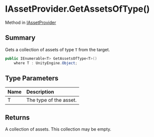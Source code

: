# IAssetProvider.GetAssetsOfType()

Method in [IAssetProvider](/docs/api/csharp/yarn.unity.iassetprovider.md)

## Summary


Gets a collection of assets of type  `T`  from
the target.


```csharp
public IEnumerable<T> GetAssetsOfType<T>()
    where T : UnityEngine.Object;
```

## Type Parameters

|Name|Description|
|:---|:---|
|T|The type of the asset.|

## Returns

A collection of assets. This collection may be
empty.

